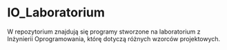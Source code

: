 # IO_Laboratorium
W repozytorium znajdują się programy stworzone na laboratorium z Inżynierii Oprogramowania, którę dotyczą różnych wzorców projektowych.
